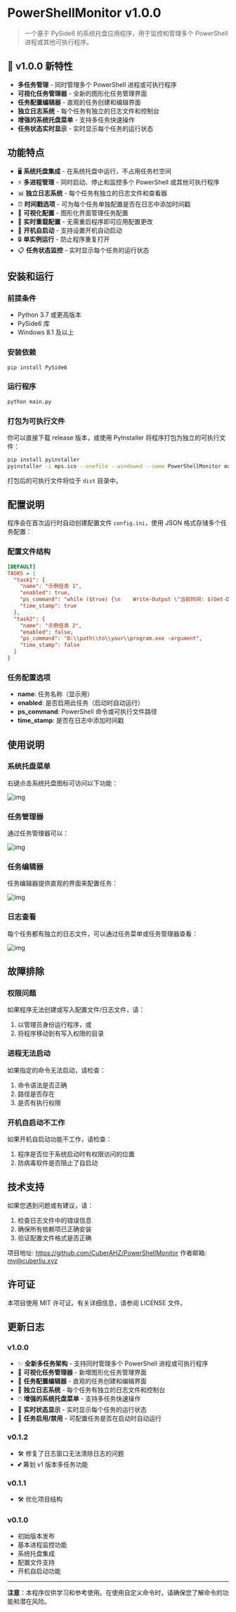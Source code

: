 # PowerShellMonitor v1.0.0

> 一个基于 PySide6 的系统托盘应用程序，用于监控和管理多个 PowerShell 进程或其他可执行程序。

## 🎉 v1.0.0 新特性

- **多任务管理** - 同时管理多个 PowerShell 进程或可执行程序
- **可视化任务管理器** - 全新的图形化任务管理界面
- **任务配置编辑器** - 直观的任务创建和编辑界面
- **独立日志系统** - 每个任务有独立的日志文件和控制台
- **增强的系统托盘菜单** - 支持多任务快速操作
- **任务状态实时显示** - 实时显示每个任务的运行状态

## 功能特点

- 🖥️ **系统托盘集成** - 在系统托盘中运行，不占用任务栏空间
- ⚡ **多进程管理** - 同时启动、停止和监控多个 PowerShell 或其他可执行程序
- 📊 **独立日志系统** - 每个任务有独立的日志文件和查看器
- ⏰ **时间戳选项** - 可为每个任务单独配置是否在日志中添加时间戳
- 🔧 **可视化配置** - 图形化界面管理任务配置
- 🔄 **实时重载配置** - 无需重启程序即可应用配置更改
- 🚀 **开机自启动** - 支持设置开机自动启动
- 🔒 **单实例运行** - 防止程序重复打开
- 📋 **任务状态监控** - 实时显示每个任务的运行状态

## 安装和运行

### 前提条件

- Python 3.7 或更高版本
- PySide6 库
- Windows 8.1 及以上

### 安装依赖

```bash
pip install PySide6
```

### 运行程序

```bash
python main.py
```

### 打包为可执行文件

你可以直接下载 release 版本，或使用 PyInstaller 将程序打包为独立的可执行文件：

```bash
pip install pyinstaller
pyinstaller -i mps.ico --onefile --windowed --name PowerShellMonitor main.py -p "C:\Path\to\PowerShellMonitor v1"
```

打包后的可执行文件将位于 `dist` 目录中。

## 配置说明

程序会在首次运行时自动创建配置文件 `config.ini`，使用 JSON 格式存储多个任务配置：

### 配置文件结构

```ini
[DEFAULT]
TASKS = {
  "task1": {
    "name": "示例任务 1",
    "enabled": true,
    "ps_command": "while ($true) {\n    Write-Output \"当前时间: $(Get-Date -Format 'yyyy-MM-dd HH:mm:ss')\"\n    Start-Sleep -Seconds 5\n}",
    "time_stamp": true
  },
  "task2": {
    "name": "示例任务 2",
    "enabled": false,
    "ps_command": "D:\\path\\to\\your\\program.exe -argument",
    "time_stamp": false
  }
}
```

### 任务配置选项

- **name**: 任务名称（显示用）
- **enabled**: 是否启用此任务（启动时自动运行）
- **ps_command**: PowerShell 命令或可执行文件路径
- **time_stamp**: 是否在日志中添加时间戳

## 使用说明

### 系统托盘菜单

右键点击系统托盘图标可访问以下功能：

![img](image/img.png)

### 任务管理器

通过任务管理器可以：

![img](image/img_1.png)

### 任务编辑器

任务编辑器提供直观的界面来配置任务：

![img](image/img_2.png)

### 日志查看

每个任务都有独立的日志文件，可以通过任务菜单或任务管理器查看：

![img](image/img_3.png)

## 故障排除

### 权限问题

如果程序无法创建或写入配置文件/日志文件，请：
1. 以管理员身份运行程序，或
2. 将程序移动到有写入权限的目录

### 进程无法启动

如果指定的命令无法启动，请检查：
1. 命令语法是否正确
2. 路径是否存在
3. 是否有执行权限

### 开机自启动不工作

如果开机自启动功能不工作，请检查：
1. 程序是否位于系统启动时有权限访问的位置
2. 防病毒软件是否阻止了自启动

## 技术支持

如果您遇到问题或有建议，请：
1. 检查日志文件中的错误信息
2. 确保所有依赖项已正确安装
3. 验证配置文件格式是否正确

项目地址: https://github.com/CuberAHZ/PowerShellMonitor
作者邮箱: my@cuberliu.xyz

## 许可证

本项目使用 MIT 许可证。有关详细信息，请参阅 LICENSE 文件。

## 更新日志

### v1.0.0
- ✨ **全新多任务架构** - 支持同时管理多个 PowerShell 进程或可执行程序
- 🎨 **可视化任务管理器** - 新增图形化任务管理界面
- 📝 **任务配置编辑器** - 直观的任务创建和编辑界面
- 📁 **独立日志系统** - 每个任务有独立的日志文件和控制台
- 🖱️ **增强的系统托盘菜单** - 支持多任务快速操作
- 🔄 **实时状态显示** - 实时显示每个任务的运行状态
- 🎯 **任务启用/禁用** - 可配置任务是否在启动时自动运行

### v0.1.2
- 🛠️ 修复了日志窗口无法清除日志的问题
- 💕 筹划 v1 版本多任务功能

### v0.1.1
- 🛠️ 优化项目结构

### v0.1.0
- 初始版本发布
- 基本进程监控功能
- 系统托盘集成
- 配置文件支持
- 开机自启动功能

---

**注意**：本程序仅供学习和参考使用。在使用自定义命令时，请确保您了解命令的功能和潜在风险。
